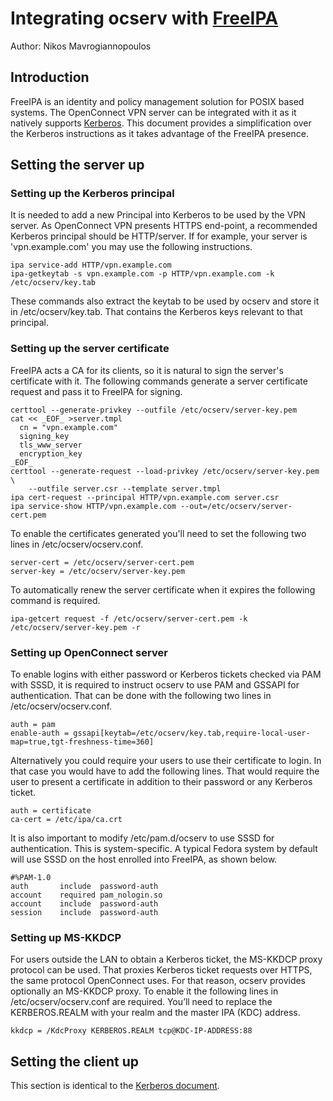 # Integrating ocserv with [FreeIPA](https://www.freeipa.org)

Author: Nikos Mavrogiannopoulos	


## Introduction
FreeIPA is an identity and policy management solution for POSIX based systems.
The OpenConnect VPN server can be integrated with it as it natively supports
[Kerberos](ocserv-kerberos.md). This document provides a simplification over
the Kerberos instructions as it takes advantage of the FreeIPA presence.


## Setting the server up

### Setting up the Kerberos principal

It is needed to add a new Principal into Kerberos to be used by the VPN server. As OpenConnect VPN presents HTTPS end-point, a recommended Kerberos principal should be HTTP/server. If for example, your server is 'vpn.example.com' you may use the following instructions.

```
ipa service-add HTTP/vpn.example.com
ipa-getkeytab -s vpn.example.com -p HTTP/vpn.example.com -k /etc/ocserv/key.tab
```

These commands also extract the keytab to be used by ocserv and store it in
/etc/ocserv/key.tab. That contains the Kerberos keys relevant to that principal.


### Setting up the server certificate

FreeIPA acts a CA for its clients, so it is natural to sign the server's
certificate with it. The following commands generate a server certificate request
and pass it to FreeIPA for signing.

```
certtool --generate-privkey --outfile /etc/ocserv/server-key.pem
cat << _EOF_ >server.tmpl
  cn = "vpn.example.com"
  signing_key
  tls_www_server
  encryption_key
_EOF_
certtool --generate-request --load-privkey /etc/ocserv/server-key.pem \
	--outfile server.csr --template server.tmpl
ipa cert-request --principal HTTP/vpn.example.com server.csr
ipa service-show HTTP/vpn.example.com --out=/etc/ocserv/server-cert.pem
```

To enable the certificates generated you'll need to set the following
two lines in /etc/ocserv/ocserv.conf.
```
server-cert = /etc/ocserv/server-cert.pem
server-key = /etc/ocserv/server-key.pem
```

To automatically renew the server certificate when it expires the following
command is required.
```
ipa-getcert request -f /etc/ocserv/server-cert.pem -k /etc/ocserv/server-key.pem -r
```


### Setting up OpenConnect server

To enable logins with either password or Kerberos tickets checked via PAM with SSSD, it is required to
instruct ocserv to use PAM and  GSSAPI for authentication. That can be done with the following two lines in /etc/ocserv/ocserv.conf.

```
auth = pam
enable-auth = gssapi[keytab=/etc/ocserv/key.tab,require-local-user-map=true,tgt-freshness-time=360]

```

Alternatively you could require your users to use their certificate to login. In that
case you would have to add the following lines. That would require the user to present
a certificate in addition to their password or any Kerberos ticket.

```
auth = certificate
ca-cert = /etc/ipa/ca.crt
```

It is also important to modify /etc/pam.d/ocserv to use SSSD for authentication. This
is system-specific. A typical Fedora system by default will use SSSD on the host enrolled into FreeIPA,
as shown below.

```
#%PAM-1.0
auth       include	password-auth
account    required	pam_nologin.so
account    include	password-auth
session    include	password-auth
```


### Setting up MS-KKDCP

For users outside the LAN to obtain a Kerberos ticket, the MS-KKDCP proxy protocol
can be used. That proxies Kerberos ticket requests over HTTPS, the same protocol
OpenConnect uses. For that reason, ocserv provides optionally an MS-KKDCP proxy.
To enable it the following lines in /etc/ocserv/ocserv.conf are required.
You’ll need to replace the KERBEROS.REALM with your realm and the master IPA (KDC)
address. 

```
kkdcp = /KdcProxy KERBEROS.REALM tcp@KDC-IP-ADDRESS:88
```


## Setting the client up

This section is identical to the [Kerberos document](ocserv-kerberos.md#setting-the-client-up).


